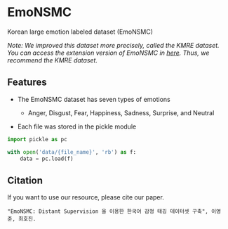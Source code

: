# EmoNSMC

Korean large emotion labeled dataset (EmoNSMC)


[here]: https://github.com/passing2961/KMRE

*Note: We improved this dataset more precisely, called the KMRE dataset. You can access the extension version of EmoNSMC in [here]. Thus, we recommend the KMRE dataset.* 

## Features

- The EmoNSMC dataset has seven types of emotions
  - Anger, Disgust, Fear, Happiness, Sadness, Surprise, and Neutral
  
  
- Each file was stored in the pickle module

```python
import pickle as pc

with open('data/{file_name}', 'rb') as f:
    data = pc.load(f)
```

## Citation

If you want to use our resource, please cite our paper.

```
"EmoNSMC: Distant Supervision 을 이용한 한국어 감정 태깅 데이터셋 구축", 이영준, 최호진.
```
